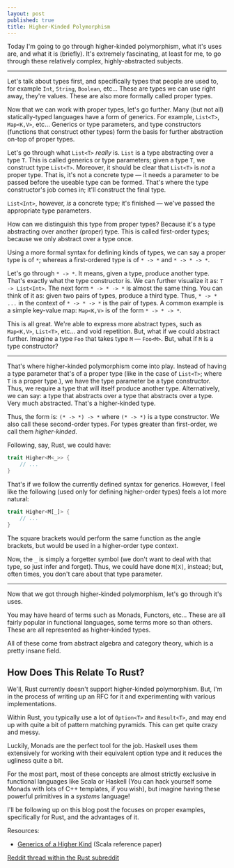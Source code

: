 ```yaml
---
layout: post
published: true
title: Higher-Kinded Polymorphism
---
```


Today I'm going to go through higher-kinded polymorphism, what it's uses are, and what it is (briefly). It's extremely fascinating, at least for me, to go through these relatively complex, highly-abstracted subjects.

---

Let's talk about types first, and specifically types that people are used to, for example `Int`, `String`, `Boolean`, etc... These are types we can use right away, they're values. These are also more formally called proper types.

Now that we can work with proper types, let's go further. Many (but not all) statically-typed languages have a form of generics. For example, `List<T>`, `Map<K,V>`, etc... Generics or type parameters, and type constructors (functions that construct other types) form the basis for further abstraction on-top of proper types.

Let's go through what `List<T>` *really* is. `List` is a type abstracting over a type `T`. This is called generics or type parameters; given a type `T`, we construct type `List<T>`. Moreover, it should be clear that `List<T>` is *not* a proper type. That is, it's not a concrete type &mdash; it needs a parameter to be passed before the useable type can be formed. That's where the type constructor's job comes in; it'll construct the final type.

`List<Int>`, however, *is* a concrete type; it's finished &mdash; we've passed the appropriate type parameters.

How can we distinguish this type from proper types? Because it's a type abstracting over another (proper) type. This is called first-order types; because we only abstract over a type once.

Using a more formal syntax for defining kinds of types, we can say a proper type is of `*`; whereas a first-ordered type is of `* -> *` and `* -> * -> *`.

Let's go through `* -> *`. It means, given a type, produce another type. That's exactly what the type constructor is. We can further visualize it as: `T -> List<Int>`. The next form `* -> * -> *` is almost the same thing. You can think of it as: given two pairs of types, produce a third type. Thus, `* -> * ...` in the context of `* -> * -> *` is the pair of types. A common example is a simple key-value map: `Map<K,V>` is of the form `* -> * -> *`.

This is all great. We're able to express more abstract types, such as `Map<K,V>`, `List<T>`, etc... and void repetition. But, what if we could abstract further. Imagine a type `Foo` that takes type `M` &mdash; `Foo<M>`. But, what if `M` is a type constructor?

---

That's where higher-kinded polymorphism come into play. Instead of having a type parameter that's of a proper type (like in the case of `List<T>`; where `T` is a proper type.), we have the type parameter be a type constructor. Thus, we require a type that will itself produce another type. Alternatively, we can say: a type that abstracts over a type that abstracts over a type. Very much abstracted. That's a higher-kinded type.

Thus, the form is: `(* -> *) -> *` where `(* -> *)` is a type constructor. We also call these second-order types. For types greater than first-order, we call them *higher-kinded*.

Following, say, Rust, we could have:

```rust
trait Higher<M<_>> {
	// ...
}
```

That's if we follow the currently defined syntax for generics. However, I feel like the following (used only for defining higher-order types) feels a lot more natural:

```rust
trait Higher<M[_]> {
	// ...
}
```

The square brackets would perform the same function as the angle brackets, but would be used in a higher-order type context.

Now, the `_` is simply a forgetter symbol (we don't want to deal with that type, so just infer and forget). Thus, we could have done `M[X]`, instead; but, often times, you don't care about that type parameter.

---

Now that we got through higher-kinded polymorphism, let's go through it's uses.

You may have heard of terms such as Monads, Functors, etc... These are all fairly popular in functional languages, some terms more so than others. These are all represented as higher-kinded types.

All of these come from abstract algebra and category theory, which is a pretty insane field.

## How Does This Relate To Rust?

We'll, Rust currently doesn't support higher-kinded polymorphism. But, I'm in the process of writing up an RFC for it and experimenting with various implementations.

Within Rust, you typically use a lot of `Option<T>` and `Result<T>`, and may end up with quite a bit of pattern matching pyramids. This can get quite crazy and messy.

Luckily, Monads are the perfect tool for the job. Haskell uses them extensively for working with their equivalent option type and it reduces the ugliness quite a bit.

For the most part, most of these concepts are almost strictly exclusive in functional languages like Scala or Haskell (You can hack yourself some Monads with lots of C++ templates, if you wish), but imagine having these powerful primitives in a *systems* language!

I'll be following up on this blog post the focuses on proper examples, specifically for Rust, and the advantages of it.

Resources:

* [Generics of a Higher Kind](http://adriaanm.github.io/files/higher.pdf) (Scala reference paper)


[Reddit thread within the Rust subreddit](http://www.reddit.com/r/rust/comments/2212j2/higherkinded_polymorphism/)